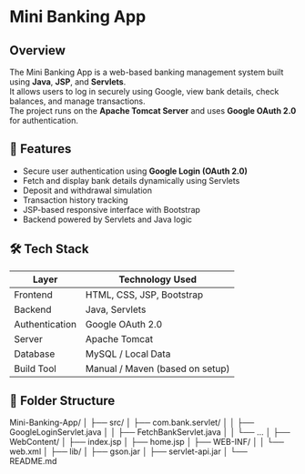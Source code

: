 # Mini Banking App

## Overview
The Mini Banking App is a web-based banking management system built using **Java**, **JSP**, and **Servlets**.  
It allows users to log in securely using Google, view bank details, check balances, and manage transactions.  
The project runs on the **Apache Tomcat Server** and uses **Google OAuth 2.0** for authentication.

## 🚀 Features
- Secure user authentication using **Google Login (OAuth 2.0)**
- Fetch and display bank details dynamically using Servlets
- Deposit and withdrawal simulation
- Transaction history tracking
- JSP-based responsive interface with Bootstrap
- Backend powered by Servlets and Java logic

## 🛠 Tech Stack

| Layer | Technology Used |
|-------|------------------|
| Frontend | HTML, CSS, JSP, Bootstrap |
| Backend | Java, Servlets |
| Authentication | Google OAuth 2.0 |
| Server | Apache Tomcat |
| Database | MySQL / Local Data |
| Build Tool | Manual / Maven (based on setup) |

## 📁 Folder Structure 

Mini-Banking-App/
│
├── src/
│   ├── com.bank.servlet/
│   │   ├── GoogleLoginServlet.java
│   │   ├── FetchBankServlet.java
│   │   └── ...
│
├── WebContent/
│   ├── index.jsp
│   ├── home.jsp
│   ├── WEB-INF/
│   │   └── web.xml
│
├── lib/
│   ├── gson.jar
│   ├── servlet-api.jar
│
└── README.md


